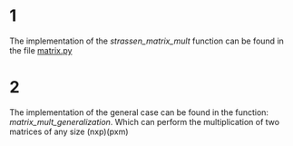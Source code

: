 # 1
The implementation of the *strassen_matrix_mult* function can be found in the file [matrix.py](matrix.py)
# 2
The implementation of the general case can be found in the function: *matrix_mult_generalization*. Which can perform the multiplication of two matrices of any size (nxp)(pxm)
